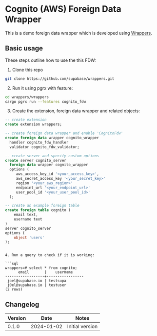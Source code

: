 # Cognito (AWS) Foreign Data Wrapper

This is a demo foreign data wrapper which is developed using [Wrappers](https://github.com/supabase/wrappers).

## Basic usage

These steps outline how to use the this FDW:

1. Clone this repo

```bash
git clone https://github.com/supabase/wrappers.git
```

2. Run it using pgrx with feature:

```bash
cd wrappers/wrappers
cargo pgrx run --features cognito_fdw
```

3. Create the extension, foreign data wrapper and related objects:



``` sql
-- create extension
create extension wrappers;
```

``` sql
-- create foreign data wrapper and enable 'CognitoFdw'
create foreign data wrapper cognito_wrapper
  handler cognito_fdw_handler
  validator cognito_fdw_validator;
```



``` sql
-- create server and specify custom options
create server cognito_server
  foreign data wrapper cognito_wrapper
  options (
     aws_access_key_id '<your_access_key>',
     aws_secret_access_key '<your_secret_key>'
     region '<your_aws_region>'
     endpoint_url '<your_endpoint_url>'
     user_pool_id '<your_user_pool_id>'
  );
```


``` sql
-- create an example foreign table
create foreign table cognito (
    email text,
    username text
)
server cognito_server
options (
    object 'users'
);
```


```

4. Run a query to check if it is working:

```sql
wrappers=# select * from cognito;
      email       |    username     
------------------+-----------------
 joel@supabase.io | testsupa
 j0el@supabase.io | testuser
(2 rows)
```

## Changelog

| Version | Date       | Notes                                                |
| ------- | ---------- | ---------------------------------------------------- |
| 0.1.0   | 2024-01-02 | Initial version                                      |
